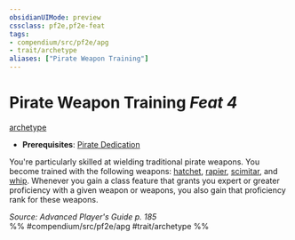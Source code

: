 ```yaml
---
obsidianUIMode: preview
cssclass: pf2e,pf2e-feat
tags:
- compendium/src/pf2e/apg
- trait/archetype
aliases: ["Pirate Weapon Training"]
---
```

# Pirate Weapon Training  *Feat 4*  
[archetype](rules/traits/archetype.md "Archetype Feat Trait")  

- **Prerequisites**: [Pirate Dedication](compendium/feats/pirate-dedication-apg.md)

You're particularly skilled at wielding traditional pirate weapons. You become trained with the following weapons: [hatchet](compendium/equipment/items/hatchet.md), [rapier](compendium/equipment/items/rapier.md), [scimitar](compendium/equipment/items/scimitar.md), and [whip](compendium/equipment/items/whip.md). Whenever you gain a class feature that grants you expert or greater proficiency with a given weapon or weapons, you also gain that proficiency rank for these weapons.

*Source: Advanced Player's Guide p. 185*  
%% #compendium/src/pf2e/apg #trait/archetype %%